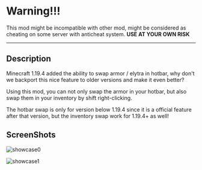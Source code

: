 # Warning!!!

This mod might be incompatible with other mod, might be considered as cheating on some server with anticheat system. **USE AT YOUR OWN RISK**

------

## Description

Minecraft 1.19.4 added the ability to swap armor / elytra in hotbar, why don't we backport this nice feature to older versions and make it even better?

Using this mod, you can not only swap the armor in your hotbar, but also swap them in your inventory by shift right-clicking.

The hotbar swap is only for version below 1.19.4 since it is a official feature after that version, but the inventory swap work for 1.19.4+ as well!

## ScreenShots

![showcase0](https://github.com/HeyBlack233/Pic/blob/main/basmod/showcase0.gif?raw=true)

![showcase1](https://github.com/HeyBlack233/Pic/blob/main/basmod/showcase1.gif?raw=true)

